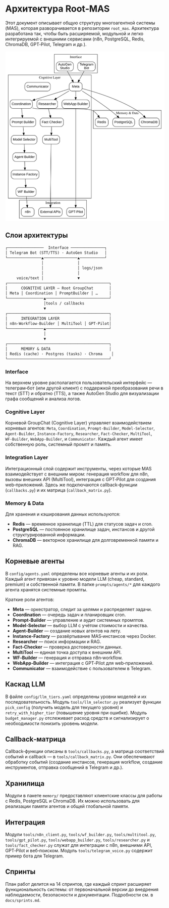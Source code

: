 # Архитектура Root‑MAS

Этот документ описывает общую структуру многоагентной системы (MAS),
которая разворачивается в репозитории `root_mas`. Архитектура
разработана так, чтобы быть расширяемой, модульной и легко
интегрируемой с внешними сервисами (n8n, PostgreSQL, Redis, ChromaDB,
GPT‑Pilot, Telegram и др.).

![Architecture diagram](architecture.svg)

## Слои архитектуры

```
┌────────────────  Interface ───────────────┐
│ Telegram Bot (STT/TTS) · AutoGen Studio   │
└───────────────▲───────────────▲───────────┘
                │               │
                │               │ logs/json
                │               │
     voice/text │               ▼
┌─────────────────────────────────────────────┐
│      COGNITIVE LAYER – Root GroupChat       │
│ Meta │ Coordination │ PromptBuilder │ …     │
└────────────────▲────────────────────────────┘
                 │tools / callbacks
                 ▼
┌─────────────────────────────────────────────┐
│      INTEGRATION LAYER                      │
│ n8n-Workflow-Builder │ MultiTool │ GPT-Pilot│
└────────────────▲────────────────────────────┘
                 │
                 ▼
┌─────────────────────────────────────────────┐
│      MEMORY & DATA                          │
│ Redis (cache) · Postgres (tasks) · Chroma    │
└─────────────────────────────────────────────┘
```

### Interface
На верхнем уровне располагается пользовательский интерфейс —
телеграм‑бот (или другой клиент) с поддержкой преобразования речи в
текст (STT) и обратно (TTS), а также AutoGen Studio для визуализации
графа сообщений и анализа логов.

### Cognitive Layer
Корневой GroupChat (Cognitive Layer) управляет взаимодействием
корневых агентов: `Meta`, `Coordination`, `Prompt‑Builder`,
`Model‑Selector`, `Agent‑Builder`, `Instance‑Factory`, `Researcher`,
`Fact‑Checker`, `MultiTool`, `WF‑Builder`, `WebApp‑Builder`, и
`Communicator`. Каждый агент имеет собственную роль, системный
промпт и память.

### Integration Layer
Интеграционный слой содержит инструменты, через которые MAS
взаимодействует с внешним миром: генерация workflow для n8n,
вызовы внешних API (MultiTool), интеграция с GPT‑Pilot для
создания web‑приложений. Здесь же подключаются callback‑функции
(`callbacks.py`) и их матрица (`callback_matrix.py`).

### Memory & Data
Для хранения и кэширования данных используются:

- **Redis** — временное хранилище (TTL) для статусов задач и cron.
- **PostgreSQL** — постоянное хранилище задач, инстансов и другой
  структурированной информации.
- **ChromaDB** — векторное хранилище для долговременной памяти и RAG.

## Корневые агенты

В `config/agents.yaml` определены все корневые агенты и их роли. Каждый
агент привязан к уровню модели LLM (cheap, standard, premium) и
собственной памяти. В папке `prompts/agents/*` для каждого агента
хранятся системные промпты.

Краткие роли агентов:

- **Meta** — оркестратор, следит за целями и распределяет задачи.
- **Coordination** — очередь задач и планировщик cron.
- **Prompt‑Builder** — управление и аудит системных промптов.
- **Model‑Selector** — выбор LLM с учётом стоимости и качества.
- **Agent‑Builder** — создание новых агентов на лету.
- **Instance‑Factory** — развёртывание MAS‑инстансов через Docker.
- **Researcher** — поиск информации и RAG.
- **Fact‑Checker** — проверка достоверности данных.
- **MultiTool** — единая точка доступа к внешним API.
- **WF‑Builder** — генерация и отправка n8n‑workflow.
- **WebApp‑Builder** — интеграция с GPT‑Pilot для web‑приложений.
- **Communicator** — взаимодействие с пользователем в Telegram.

## Каскад LLM
В файле `config/llm_tiers.yaml` определены уровни моделей и их
последовательность. Модуль `tools/llm_selector.py` реализует функции
`pick_config` (получить модель для текущего уровня) и
`retry_with_higher_tier` (повышение уровня при ошибке). Модуль
`budget_manager.py` отслеживает расход средств и сигнализирует о
необходимости понизить уровень модели.

## Callback‑матрица
Callback‑функции описаны в `tools/callbacks.py`, а матрица
соответствий событий и callback — в `tools/callback_matrix.py`. Они
обеспечивают обработку событий (создание инстансов, генерация
workflow, создание инструментов, отправка сообщений в Telegram и др.).

## Хранилища
Модули в пакете `memory/` предоставляют клиентские классы для работы с
Redis, PostgreSQL и ChromaDB. Их можно использовать для реализации
памяти агентов и общей глобальной памяти.

## Интеграция
Модули `tools/n8n_client.py`, `tools/wf_builder.py`, `tools/multitool.py`,
`tools/gpt_pilot.py`, `tools/webapp_builder.py`, `tools/researcher.py` и
`tools/fact_checker.py` служат для интеграции с n8n, внешними API,
GPT‑Pilot и веб‑поиском. Модуль `tools/telegram_voice.py` содержит
пример бота для Telegram.

## Спринты
План работ делится на 14 спринтов, где каждый спринт расширяет
функциональность системы: от первоначальной версии до внедрения
наблюдаемости, безопасности и документации. Подробности см. в
`docs/sprints.md`.
